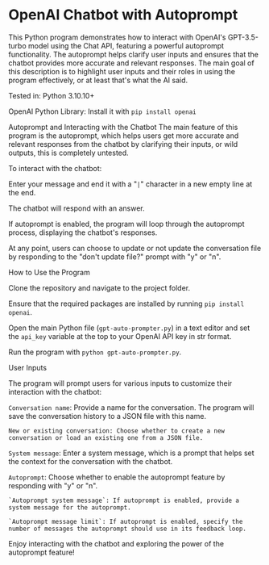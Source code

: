 # OpenAI Chatbot with Autoprompt
This Python program demonstrates how to interact with OpenAI's GPT-3.5-turbo model using the Chat API, featuring a powerful autoprompt functionality. The autoprompt helps clarify user inputs and ensures that the chatbot provides more accurate and relevant responses. The main goal of this description is to highlight user inputs and their roles in using the program effectively, or at least that's what the AI said.

Tested in:
Python 3.10.10+

OpenAI Python Library: Install it with `pip install openai`

Autoprompt and Interacting with the Chatbot
The main feature of this program is the autoprompt, which helps users get more accurate and relevant responses from the chatbot by clarifying their inputs, or wild outputs, this is completely untested.


To interact with the chatbot:

Enter your message and end it with a "`|`" character in a new empty line at the end.

The chatbot will respond with an answer.

If autoprompt is enabled, the program will loop through the autoprompt process, displaying the chatbot's responses.

At any point, users can choose to update or not update the conversation file by responding to the "don't update file?" prompt with "y" or "n".


How to Use the Program

Clone the repository and navigate to the project folder.

Ensure that the required packages are installed by running `pip install openai`.

Open the main Python file (`gpt-auto-prompter.py`) in a text editor and set the `api_key` variable at the top to your OpenAI API key in str format.

Run the program with `python gpt-auto-prompter.py`.



User Inputs

The program will prompt users for various inputs to customize their interaction with the chatbot:


`Conversation name`: Provide a name for the conversation. The program will save the conversation history to a JSON file with this name.


    New or existing conversation: Choose whether to create a new conversation or load an existing one from a JSON file.


`System message`: Enter a system message, which is a prompt that helps set the context for the conversation with the chatbot.


`Autoprompt`: Choose whether to enable the autoprompt feature by responding with "y" or "n".

    `Autoprompt system message`: If autoprompt is enabled, provide a system message for the autoprompt.

    `Autoprompt message limit`: If autoprompt is enabled, specify the number of messages the autoprompt should use in its feedback loop.

Enjoy interacting with the chatbot and exploring the power of the autoprompt feature!
